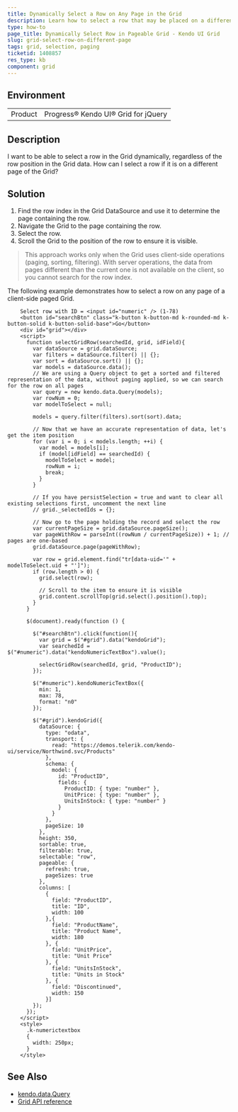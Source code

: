 ```yaml
---
title: Dynamically Select a Row on Any Page in the Grid
description: Learn how to select a row that may be placed on a different page in the Grid.
type: how-to
page_title: Dynamically Select Row in Pageable Grid - Kendo UI Grid
slug: grid-select-row-on-different-page
tags: grid, selection, paging
ticketid: 1408857
res_type: kb
component: grid
---
```


## Environment

<table>
 <tr>
  <td>Product</td>
  <td>Progress® Kendo UI® Grid for jQuery</td> 
 </tr>
</table>


## Description

I want to be able to select a row in the Grid dynamically, regardless of the row position in the Grid data. How can I select a row if it is on a different page of the Grid?

## Solution

1. Find the row index in the Grid DataSource and use it to determine the page containing the row.
1. Navigate the Grid to the page containing the row.
1. Select the row.
1. Scroll the Grid to the position of the row to ensure it is visible.

> This approach works only when the Grid uses client-side operations (paging, sorting, filtering). With server operations, the data from pages different than the current one is not available on the client, so you cannot search for the row index.

The following example demonstrates how to select a row on any page of a client-side paged Grid.

```dojo
    Select row with ID = <input id="numeric" /> (1-78)
    <button id="searchBtn" class="k-button k-button-md k-rounded-md k-button-solid k-button-solid-base">Go</button>
    <div id="grid"></div>
    <script>
      function selectGridRow(searchedId, grid, idField){
        var dataSource = grid.dataSource;
        var filters = dataSource.filter() || {};
        var sort = dataSource.sort() || {};
        var models = dataSource.data();
        // We are using a Query object to get a sorted and filtered representation of the data, without paging applied, so we can search for the row on all pages
        var query = new kendo.data.Query(models);
        var rowNum = 0;
        var modelToSelect = null;

        models = query.filter(filters).sort(sort).data;

        // Now that we have an accurate representation of data, let's get the item position
        for (var i = 0; i < models.length; ++i) {
          var model = models[i];
          if (model[idField] == searchedId) {
            modelToSelect = model;
            rowNum = i;
            break;
          }
        }

        // If you have persistSelection = true and want to clear all existing selections first, uncomment the next line
        // grid._selectedIds = {};

        // Now go to the page holding the record and select the row
        var currentPageSize = grid.dataSource.pageSize();
        var pageWithRow = parseInt((rowNum / currentPageSize)) + 1; // pages are one-based
        grid.dataSource.page(pageWithRow);

        var row = grid.element.find("tr[data-uid='" + modelToSelect.uid + "']");
        if (row.length > 0) {
          grid.select(row);

          // Scroll to the item to ensure it is visible
          grid.content.scrollTop(grid.select().position().top);
        }
      }

      $(document).ready(function () {

        $("#searchBtn").click(function(){
          var grid = $("#grid").data("kendoGrid");
          var searchedId = $("#numeric").data("kendoNumericTextBox").value();

          selectGridRow(searchedId, grid, "ProductID");
        });

        $("#numeric").kendoNumericTextBox({
          min: 1,
          max: 78,
          format: "n0"
        });

        $("#grid").kendoGrid({
          dataSource: {
            type: "odata",
            transport: {
              read: "https://demos.telerik.com/kendo-ui/service/Northwind.svc/Products"
            },
            schema: {
              model: {
                id: "ProductID",
                fields: {
                  ProductID: { type: "number" },
                  UnitPrice: { type: "number" },
                  UnitsInStock: { type: "number" }
                }
              }
            },
            pageSize: 10
          },
          height: 350,
          sortable: true,
          filterable: true,
          selectable: "row",
          pageable: {
            refresh: true,
            pageSizes: true
          },
          columns: [
            {
              field: "ProductID",
              title: "ID",
              width: 100
            },{
              field: "ProductName",
              title: "Product Name",
              width: 180
            }, {
              field: "UnitPrice",
              title: "Unit Price"
            }, {
              field: "UnitsInStock",
              title: "Units in Stock"
            }, {
              field: "Discontinued",
              width: 150
            }]
        });
      });
    </script>
    <style> 
      .k-numerictextbox
      { 
        width: 250px;
      } 
    </style>
```

## See Also

* [kendo.data.Query](/api/javascript/data/query)
* [Grid API reference](/api/javascript/ui/grid)